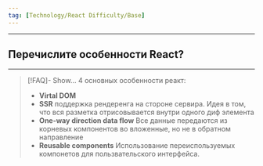 ```yaml
---
tag: [Technology/React Difficulty/Base]
---
```

----
## Перечислите особенности React?
----
> [!FAQ]- Show...
> 4 основных особенности реакт:
> - **Virtal DOM**
> - **SSR** поддержка рендеренга на стороне сервира. Идея в том, что вся разметка отрисовывается внутри одного диф элемента
> - **One-way direction data flow** Все данные передаются из корневых компонентов во вложенные, но не в обратном направление
> - **Reusable components** Использование переиспользуемых компонетов для пользвательского интерфейса.